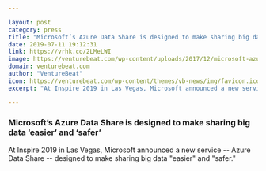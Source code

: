 ```yaml
---

layout: post
category: press
title: "Microsoft’s Azure Data Share is designed to make sharing big data ‘easier’ and ‘safer’"
date: 2019-07-11 19:12:31
link: https://vrhk.co/2LMeLWI
image: https://venturebeat.com/wp-content/uploads/2017/12/microsoft-azure-new-logo-2017.png?w=1200&strip=all
domain: venturebeat.com
author: "VentureBeat"
icon: https://venturebeat.com/wp-content/themes/vb-news/img/favicon.ico
excerpt: "At Inspire 2019 in Las Vegas, Microsoft announced a new service -- Azure Data Share -- designed to make sharing big data \"easier\" and \"safer.\""

---
```


### Microsoft’s Azure Data Share is designed to make sharing big data ‘easier’ and ‘safer’

At Inspire 2019 in Las Vegas, Microsoft announced a new service -- Azure Data Share -- designed to make sharing big data "easier" and "safer."